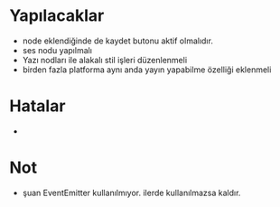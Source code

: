 # Yapılacaklar

- node eklendiğinde de kaydet butonu aktif olmalıdır.
- ses nodu yapılmalı
- Yazı nodları ile alakalı stil işleri düzenlenmeli
- birden fazla platforma aynı anda yayın yapabilme özelliği eklenmeli

# Hatalar

-

# Not

- şuan EventEmitter kullanılmıyor. ilerde kullanılmazsa kaldır.
